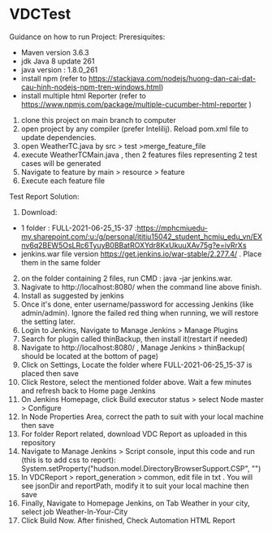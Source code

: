 # VDCTest
Guidance on how to run Project:
Preresiquites:
+ Maven version 3.6.3
+ jdk Java 8 update 261
+ java version : 1.8.0_261
+ install npm (refer to https://stackjava.com/nodejs/huong-dan-cai-dat-cau-hinh-nodejs-npm-tren-windows.html)
+ install multiple html Reporter (refer to https://www.npmjs.com/package/multiple-cucumber-html-reporter )

1. clone this project on main branch to computer
2. open project by any compiler (prefer Intelilij). Reload pom.xml file to update dependencies.
3. open WeatherTC.java by src > test >merge_feature_file
4. execute WeatherTCMain.java , then 2 features files representing 2 test cases will be generated
5. Navigate to feature by main > resource > feature
6. Execute each feature file

Test Report Solution:
1. Download:
+ 1 folder : FULL-2021-06-25_15-37 :https://mphcmiuedu-my.sharepoint.com/:u:/g/personal/ititiu15042_student_hcmiu_edu_vn/EXnv6q2BEW5OsLRc6TyuyB0BBatROXYdr8KxUkuuXAv75g?e=ivRrXs   
+ jenkins.war file version https://get.jenkins.io/war-stable/2.277.4/ . Place them in the same folder
2. on the folder containing 2 files, run CMD : java -jar jenkins.war.
3.  Nagivate to http://localhost:8080/ when the command line above finish.
4.  Install as suggested by jenkins
5. Once it's done, enter username/password for accessing Jenkins (like admin/admin). Ignore the failed red thing when running, we will restore the setting later.
6. Login to Jenkins, Navigate to Manage Jenkins > Manage Plugins
7. Search for plugin called thinBackup, then install it(restart if needed)
8. Navigate to http://localhost:8080/ , Manage Jenkins > thinBackup( should be located at the bottom of page)
9. Click on Settings, Locate the folder where FULL-2021-06-25_15-37 is placed then save
10. Click Restore, select the mentioned folder above. Wait a few minutes and refresh back to Home page Jenkins
11. On Jenkins Homepage, click Build executor status > select Node master > Configure
12. In Node Properties Area, correct the path to suit with your local machine then save
13. For folder Report related, download VDC Report as uploaded in this repository
14. Navigate to  Manage Jenkins > Script console, input this code and run (this is to add css to report):  System.setProperty("hudson.model.DirectoryBrowserSupport.CSP", "") 
15. In VDCReport > report_generation > common, edit file in txt . You will see jsonDir and reportPath, modify it to suit your local machine then save
16. Finally, Navigate to Homepage Jenkins, on Tab Weather in your city, select job Weather-In-Your-City
17. Click Build Now. After finished, Check Automation HTML Report
